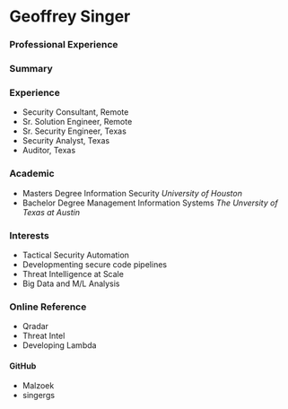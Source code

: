 # Geoffrey Singer

### Professional Experience

### Summary

### Experience

- Security Consultant, Remote
- Sr. Solution Engineer, Remote
- Sr. Security Engineer, Texas
- Security Analyst, Texas
- Auditor, Texas

### Academic

- Masters Degree Information Security *University of Houston*
- Bachelor Degree Management Information Systems *The Unversity of Texas at Austin*

### Interests

- Tactical Security Automation
- Developmenting secure code pipelines
- Threat Intelligence at Scale
- Big Data and M/L Analysis


### Online Reference

- Qradar
- Threat Intel
- Developing Lambda

#### GitHub

- Malzoek
- singergs

